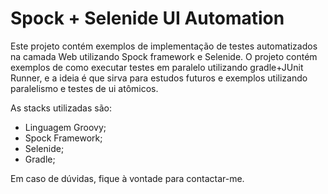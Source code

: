# Spock + Selenide UI Automation

Este projeto contém exemplos de implementação de testes automatizados na camada Web utilizando Spock framework e Selenide. O projeto contém exemplos de como executar testes em paralelo utilizando gradle+JUnit Runner, e a ideia é que sirva para estudos futuros e exemplos utilizando paralelismo e testes de ui atômicos.

As stacks utilizadas são:
- Linguagem Groovy;
- Spock Framework;
- Selenide;
- Gradle;

Em caso de dúvidas, fique à vontade para contactar-me.
